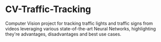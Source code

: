 # CV-Traffic-Tracking
Computer Vision project for tracking traffic lights and traffic signs from videos leveraging various state-of-the-art Neural Networks,
highlighting they're advantages, disadvantages and best use cases.
